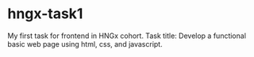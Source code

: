 # hngx-task1
My first task for frontend in HNGx cohort.
Task title: Develop a functional basic web page using html, css, and javascript.
